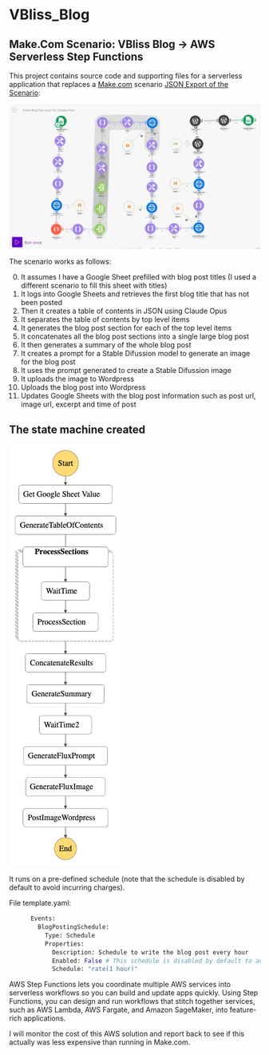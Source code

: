 # VBliss_Blog

## Make.Com Scenario: VBliss Blog -> AWS Serverless Step Functions

This project contains source code and supporting files for a serverless application that replaces a [Make.com](make.com) scenario [JSON Export of the Scenario](blueprint.json):

![Make Scenario](blueprint.jpg "make.com scenario")

The scenario works as follows:

0. It assumes I have a Google Sheet prefilled with blog post titles (I used a different scenario to fill this sheet with titles)
1. It logs into Google Sheets and retrieves the first blog title that has not been posted
2. Then it creates a table of contents in JSON using Claude Opus
3. It separates the table of contents by top level items
4. It generates the blog post section for each of the top level items
5. It concatenates all the blog post sections into a single large blog post
6. It then generates a summary of the whole blog post
7. It creates a prompt for a Stable Difussion model to generate an image for the blog post
8. It uses the prompt generated to create a Stable Difussion image
9. It uploads the image to Wordpress
10. Uploads the blog post into Wordpress
11. Updates Google Sheets with the blog post information such as post url, image url, excerpt and time of post

## The state machine created

![State Machine](stepfunctions_graph.png "State Machine in AWS Step Functions")

It runs on a pre-defined schedule (note that the schedule is disabled by default to avoid incurring charges).

File template.yaml:

```python
      Events:
        BlogPostingSchedule:
          Type: Schedule 
          Properties:
            Description: Schedule to write the blog post every hour
            Enabled: False # This schedule is disabled by default to avoid incurring charges.
            Schedule: "rate(1 hour)"
```

AWS Step Functions lets you coordinate multiple AWS services into serverless workflows so you can build and update apps quickly. Using Step Functions, you can design and run workflows that stitch together services, such as AWS Lambda, AWS Fargate, and Amazon SageMaker, into feature-rich applications.

I will monitor the cost of this AWS solution and report back to see if this actually was less expensive than running in Make.com.
